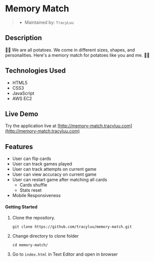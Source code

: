 # Memory Match

> - Maintained by: `TracyLuu`


## Description

🥔🥔 We are all potatoes. We come in different sizes, shapes, and personalities. 
Here's a memory match for potatoes like you and me.
🥔🥔

## Technologies Used

- HTML5
- CSS3
- JavaScript
- AWS EC2

## Live Demo
Try the application live at [http://memory-match.tracyluu.com](http://memory-match.tracyluu.com)

## Features
- User can flip cards
- User can track games played
- User can track attempts on current game
- User can view accuracy on current game
- User can restart game after matching all cards
    - Cards shuffle
    - Stats reset
- Mobile Responsiveness

#### Getting Started

1. Clone the repository.

    ```shell
    git clone https://github.com/tracyluu/memory-match.git
    ```

2. Change directory to clone folder

    ```shell
    cd memory-match/
    ```

3. Go to `index.html` in Text Editor and open in browser
